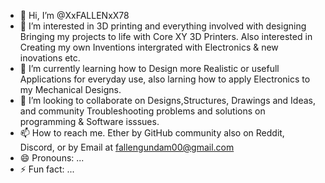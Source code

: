 - 👋 Hi, I’m @XxFALLENxX78
- 👀 I’m interested in 3D printing and everything involved with designing Bringing my projects to life with Core XY 3D Printers. Also interested in Creating my own Inventions intergrated with Electronics & new inovations etc. 
- 🌱 I’m currently learning how to Design more Realistic or usefull Applications for everyday use, also larning how to apply Electronics to my Mechanical Designs. 
- 💞️ I’m looking to collaborate on Designs,Structures, Drawings and Ideas, and community Troubleshooting problems and solutions on programming & Software isssues. 
- 📫 How to reach me. Ether by GitHub community also on Reddit, Discord, or by Email at fallengundam00@gmail.com 
- 😄 Pronouns: ...
- ⚡ Fun fact: ...

<!---
XxFALLENxX78/XxFALLENxX78 is a ✨ special ✨ repository because its `README.md` (this file) appears on your GitHub profile.
You can click the Preview link to take a look at your changes.
--->
